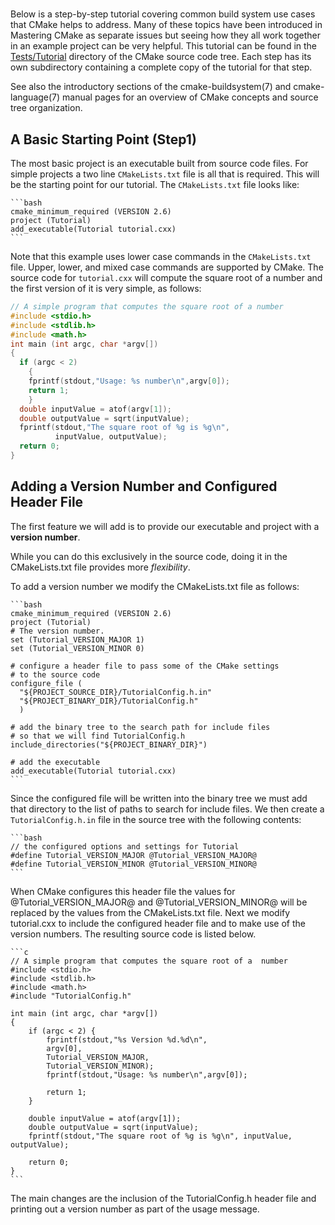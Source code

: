#

Below is a step-by-step tutorial covering common build system use cases that CMake helps to address. Many of these topics have been introduced in Mastering CMake as separate issues but seeing how they all work together in an example project can be very helpful. This tutorial can be found in the [Tests/Tutorial](https://gitlab.kitware.com/cmake/cmake/tree/master/Tests/Tutorial) directory of the CMake source code tree. Each step has its own subdirectory containing a complete copy of the tutorial for that step.

See also the introductory sections of the cmake-buildsystem(7) and cmake-language(7) manual pages for an overview of CMake concepts and source tree organization.

## A Basic Starting Point (Step1)

The most basic project is an executable built from source code files. For simple projects a two line `CMakeLists.txt` file is all that is required. This will be the starting point for our tutorial. The `CMakeLists.txt` file looks like:

    ```bash
    cmake_minimum_required (VERSION 2.6)
    project (Tutorial)
    add_executable(Tutorial tutorial.cxx)
    ```

Note that this example uses lower case commands in the `CMakeLists.txt` file. Upper, lower, and mixed case commands are supported by CMake. The source code for `tutorial.cxx` will compute the square root of a number and the first version of it is very simple, as follows:

```c
// A simple program that computes the square root of a number
#include <stdio.h>
#include <stdlib.h>
#include <math.h>
int main (int argc, char *argv[])
{
  if (argc < 2)
    {
    fprintf(stdout,"Usage: %s number\n",argv[0]);
    return 1;
    }
  double inputValue = atof(argv[1]);
  double outputValue = sqrt(inputValue);
  fprintf(stdout,"The square root of %g is %g\n",
          inputValue, outputValue);
  return 0;
}
```

## Adding a Version Number and Configured Header File

The first feature we will add is to provide our executable and project with a __version number__.

While you can do this exclusively in the source code, doing it in the CMakeLists.txt file provides more _flexibility_.

To add a version number we modify the CMakeLists.txt file as follows:

    ```bash
    cmake_minimum_required (VERSION 2.6)
    project (Tutorial)
    # The version number.
    set (Tutorial_VERSION_MAJOR 1)
    set (Tutorial_VERSION_MINOR 0)

    # configure a header file to pass some of the CMake settings
    # to the source code
    configure_file (
      "${PROJECT_SOURCE_DIR}/TutorialConfig.h.in"
      "${PROJECT_BINARY_DIR}/TutorialConfig.h"
      )

    # add the binary tree to the search path for include files
    # so that we will find TutorialConfig.h
    include_directories("${PROJECT_BINARY_DIR}")

    # add the executable
    add_executable(Tutorial tutorial.cxx)
    ```

Since the configured file will be written into the binary tree we must add that directory to the list of paths to search for include files. We then create a `TutorialConfig.h.in` file in the source tree with the following contents:

    ```bash
    // the configured options and settings for Tutorial
    #define Tutorial_VERSION_MAJOR @Tutorial_VERSION_MAJOR@
    #define Tutorial_VERSION_MINOR @Tutorial_VERSION_MINOR@
    ```

When CMake configures this header file the values for @Tutorial_VERSION_MAJOR@ and @Tutorial_VERSION_MINOR@ will be replaced by the values from the CMakeLists.txt file. Next we modify tutorial.cxx to include the configured header file and to make use of the version numbers. The resulting source code is listed below.

    ```c
    // A simple program that computes the square root of a  number
    #include <stdio.h>
    #include <stdlib.h>
    #include <math.h>
    #include "TutorialConfig.h"

    int main (int argc, char *argv[])
    {
        if (argc < 2) {
            fprintf(stdout,"%s Version %d.%d\n",
            argv[0],
            Tutorial_VERSION_MAJOR,
            Tutorial_VERSION_MINOR);
            fprintf(stdout,"Usage: %s number\n",argv[0]);

            return 1;
        }
        
        double inputValue = atof(argv[1]);
        double outputValue = sqrt(inputValue);
        fprintf(stdout,"The square root of %g is %g\n", inputValue, outputValue);

        return 0;
    }
    ```

The main changes are the inclusion of the TutorialConfig.h header file and printing out a version number as part of the usage message.

